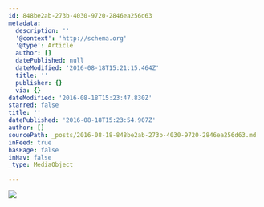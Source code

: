 ```yaml
---
id: 848be2ab-273b-4030-9720-2846ea256d63
metadata:
  description: ''
  '@context': 'http://schema.org'
  '@type': Article
  author: []
  datePublished: null
  dateModified: '2016-08-18T15:21:15.464Z'
  title: ''
  publisher: {}
  via: {}
dateModified: '2016-08-18T15:23:47.830Z'
starred: false
title: ''
datePublished: '2016-08-18T15:23:54.907Z'
author: []
sourcePath: _posts/2016-08-18-848be2ab-273b-4030-9720-2846ea256d63.md
inFeed: true
hasPage: false
inNav: false
_type: MediaObject

---
```

![](https://the-grid-user-content.s3-us-west-2.amazonaws.com/11562251-7da0-4515-bd40-4c80c6d6b0a1.png)